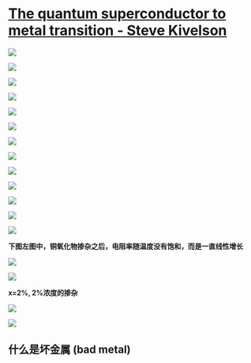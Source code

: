 # [The quantum superconductor to metal transition - Steve Kivelson](https://www.youtube.com/watch?v=U3K-ogQBlqA)

![](https://github.com/yangyuan16/Literatures_reading/blob/main/strong_correlated_electrons/figs-A-Hubbard-2/fig1.png)

![](https://github.com/yangyuan16/Literatures_reading/blob/main/strong_correlated_electrons/figs-A-Hubbard-2/fig2.png)

![](https://github.com/yangyuan16/Literatures_reading/blob/main/strong_correlated_electrons/figs-A-Hubbard-2/fig3.png)

![](https://github.com/yangyuan16/Literatures_reading/blob/main/strong_correlated_electrons/figs-A-Hubbard-2/fig4.png)

![](https://github.com/yangyuan16/Literatures_reading/blob/main/strong_correlated_electrons/figs-A-Hubbard-2/fig5.png)

![](https://github.com/yangyuan16/Literatures_reading/blob/main/strong_correlated_electrons/figs-A-Hubbard-2/fig6.png)

![](https://github.com/yangyuan16/Literatures_reading/blob/main/strong_correlated_electrons/figs-A-Hubbard-2/fig7.png)

![](https://github.com/yangyuan16/Literatures_reading/blob/main/strong_correlated_electrons/figs-A-Hubbard-2/fig8.png)

![](https://github.com/yangyuan16/Literatures_reading/blob/main/strong_correlated_electrons/figs-A-Hubbard-2/fig9.png)

![](https://github.com/yangyuan16/Literatures_reading/blob/main/strong_correlated_electrons/figs-A-Hubbard-2/fig10.png)

![](https://github.com/yangyuan16/Literatures_reading/blob/main/strong_correlated_electrons/figs-A-Hubbard-2/fig11.png)

![](https://github.com/yangyuan16/Literatures_reading/blob/main/strong_correlated_electrons/figs-A-Hubbard-2/fig12.png)

![](https://github.com/yangyuan16/Literatures_reading/blob/main/strong_correlated_electrons/figs-A-Hubbard-2/fig13.png)

**下图左图中，铜氧化物掺杂之后，电阻率随温度没有饱和，而是一直线性增长**

![](https://github.com/yangyuan16/Literatures_reading/blob/main/strong_correlated_electrons/figs-A-Hubbard-2/fig14.png)

![](https://github.com/yangyuan16/Literatures_reading/blob/main/strong_correlated_electrons/figs-A-Hubbard-2/fig15.png)

**x=2%, 2%浓度的掺杂**

![](https://github.com/yangyuan16/Literatures_reading/blob/main/strong_correlated_electrons/figs-A-Hubbard-2/fig16.png)

![](https://github.com/yangyuan16/Literatures_reading/blob/main/strong_correlated_electrons/figs-A-Hubbard-2/fig17.png)

## 什么是坏金属 (bad metal)


